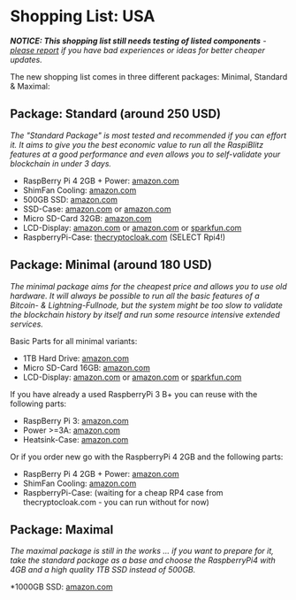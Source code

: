 # Shopping List: USA

*__NOTICE: This shopping list still needs testing of listed components__ - [please report](https://github.com/rootzoll/raspiblitz/issues/691) if you have bad experiences or ideas for better cheaper updates.*

The new shopping list comes in three different packages: Minimal, Standard & Maximal:

## Package: Standard (around 250 USD)

*The "Standard Package" is most tested and recommended if you can effort it. It aims to give you the best economic value to run all the RaspiBlitz features at a good performance and even allows you to self-validate your blockchain in under 3 days.* 

* RaspBerry Pi 4 2GB + Power: [amazon.com](https://amzn.to/3be7OIg)
* ShimFan Cooling: [amazon.com](https://amzn.to/36XJNSs)
* 500GB SSD: [amazon.com](https://amzn.to/2Owv4r7)
* SSD-Case: [amazon.com](https://amzn.to/39bvDP3) or [amazon.com](https://amzn.to/2v5WGwy)
* Micro SD-Card 32GB: [amazon.com](https://amzn.to/2GZFuf2)
* LCD-Display: [amazon.com](https://amzn.to/2vbZ1WY) or [amazon.com](https://amzn.to/2Uuasnb) or [sparkfun.com](https://www.sparkfun.com/products/14776)
* RaspberryPi-Case: [thecryptocloak.com](https://thecryptocloak.com/product/lightningshell/) (SELECT Rpi4!)

## Package: Minimal (around 180 USD)

*The minimal package aims for the cheapest price and allows you to use old hardware. It will always be possible to run all the basic features of a Bitcoin- & Lightning-Fullnode, but the system might be too slow to validate the blockchain history by itself and run some resource intensive extended services.*

Basic Parts for all minimal variants:
* 1TB Hard Drive: [amazon.com](https://amzn.to/39drhqN)
* Micro SD-Card 16GB: [amazon.com](https://amzn.to/36ZomQV)
* LCD-Display: [amazon.com](https://amzn.to/2v7u2uX) or [amazon.com](https://amzn.to/2uqa4LT) or [sparkfun.com](https://www.sparkfun.com/products/14776)

If you have already a used RaspberryPi 3 B+ you can reuse with the following parts:
* RaspBerry Pi 3: [amazon.com](https://amzn.to/2UtWou8)
* Power >=3A: [amazon.com](https://amzn.to/2SkArLn)
* Heatsink-Case: [amazon.com](https://amzn.to/31su2BZ)

Or if you order new go with the RaspberryPi 4 2GB and the following parts:
* RaspBerry Pi 4 2GB + Power: [amazon.com](https://amzn.to/36ZoFex)
* ShimFan Cooling: [amazon.com](https://amzn.to/2H1eSKk)
* RaspberryPi-Case: (waiting for a cheap RP4 case from thecryptocloak.com - you can run without for now)

## Package: Maximal

*The maximal package is still in the works ... if you want to prepare for it, take the standard package as a base and choose the RaspberryPi4 with 4GB and a high quality 1TB SSD instead of 500GB.*

*1000GB SSD: [amazon.com](https://amzn.to/371rXOC)
